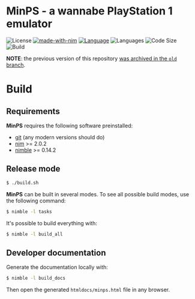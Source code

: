 <!--
 Copyright (c) 2024 kraptor
 
 This software is released under the MIT License.
 https://opensource.org/licenses/MIT
-->

# **MinPS** - a wannabe PlayStation 1 emulator

![License](https://img.shields.io/github/license/kraptor/minps?color=olive)
[![made-with-nim](https://img.shields.io/badge/Made%20with-Nim-ffc200.svg)](https://nim-lang.org/)
[![Language](https://img.shields.io/github/languages/top/kraptor/minps?logo=Nim)](https://nim-lang.org/)
![Languages](https://img.shields.io/github/languages/count/kraptor/minps?label=Languages)
![Code Size](https://img.shields.io/github/languages/code-size/kraptor/minps)
![Build](https://github.com/kraptor/minps/workflows/Build/badge.svg)

**NOTE**: the previous version of this repository [was archived in the `old` branch](https://github.com/kraptor/minps/tree/old).

# Build

## Requirements

**MinPS** requires the following software preinstalled:
   * [git](https://git-scm.com/) (any modern versions should do)
   * [nim](https://nim-lang.org/) >= 2.0.2
   * [nimble](https://github.com/nim-lang/nimble) >= 0.14.2

## Release mode

```sh
$ ./build.sh
```

**MinPS** can be built in several modes. To see all possible build modes, use the following command:

```bash
$ nimble -l tasks
```

It's possible to build everything with:

```bash
$ nimble -l build_all
```

## Developer documentation

Generate the documentation locally with:

```bash
$ nimble -l build_docs
```

Then open the generated `htmldocs/minps.html` file in any browser.